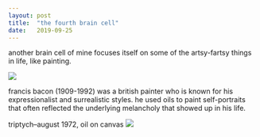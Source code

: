 ```yaml
---
layout: post
title:  "the fourth brain cell"
date:   2019-09-25
---
```


another brain cell of mine focuses itself on some of the artsy-fartsy things in life, like painting.

![](https://www.biography.com/.image/t_share/MTE1ODA0OTcyMDgzODczMjkz/francis-bacon-9194646-1-402.jpg)

francis bacon (1909-1992) was a british painter who is known for his expressionalist and surrealistic styles. he used oils to paint self-portraits that often reflected the underlying melancholy that showed up in his life.


triptych–august 1972, oil on canvas
![](https://www.tate.org.uk/art/images/work/T/T03/T03073_9.jpg)
